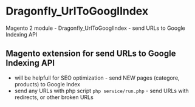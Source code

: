 # Dragonfly_UrlToGooglIndex

Magento 2 module - Dragonfly_UrlToGooglIndex - send URLs to Google Indexing API


## Magento extension for send URLs to Google Indexing API



- will be helpfull for SEO optimization - send NEW pages (categore, products) to Google Index
- send any URLs with php script `php service/run.php` - send URLs with redirects, or other broken URLs
